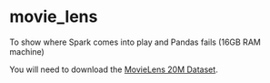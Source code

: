 # movie_lens
 To show where Spark comes into play and Pandas fails (16GB RAM machine)

You will need to download the [MovieLens 20M Dataset](https://grouplens.org/datasets/movielens/).
